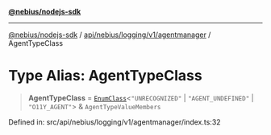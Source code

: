 [**@nebius/nodejs-sdk**](../../../../../../README.md)

---

[@nebius/nodejs-sdk](../../../../../../README.md) / [api/nebius/logging/v1/agentmanager](../README.md) / AgentTypeClass

# Type Alias: AgentTypeClass

> **AgentTypeClass** = [`EnumClass`](../../../../../../runtime/protos/enum/type-aliases/EnumClass.md)\<`"UNRECOGNIZED"` \| `"AGENT_UNDEFINED"` \| `"O11Y_AGENT"`\> & `AgentTypeValueMembers`

Defined in: src/api/nebius/logging/v1/agentmanager/index.ts:32
